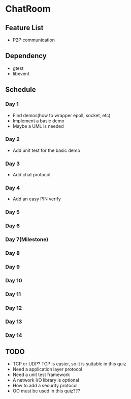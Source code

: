 # ChatRoom

## Feature List
* P2P communication

## Dependency
* gtest
* libevent

## Schedule
### Day 1
* Find demos(how to wrapper epoll, socket, etc)
* Implement a basic demo
* Maybe a UML is needed
### Day 2
* Add unit test for the basic demo
### Day 3
* Add chat protocol
### Day 4
* Add an easy PIN verify
### Day 5
### Day 6
### Day 7(Milestone)
### Day 8
### Day 9
### Day 10
### Day 11
### Day 12
### Day 13
### Day 14

## TODO
* TCP or UDP? TCP is easier, so it is suitable in this quiz
* Need a application layer protocol
* Need a unit test framework
* A network I/O library is optional
* How to add a security protocol
* OO must be used in this quiz???
